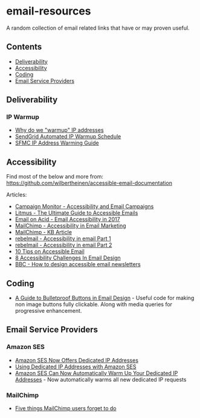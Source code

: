 # email-resources
A random collection of email related links that have or may proven useful.

## Contents

* [Deliverability](#deliverability)
* [Accessibility](#accessibility)
* [Coding](#coding)
* [Email Service Providers](#email-service-providers)

## Deliverability

### IP Warmup

* [Why do we "warmup" IP addresses](https://wordtothewise.com/2014/04/warmup-ip-addresses/)
* [SendGrid Automated IP Warmup Schedule](https://sendgrid.com/docs/API_Reference/Web_API_v3/IP_Management/ip_warmup_schedule.html)
* [SFMC IP Address Warming Guide](https://help.marketingcloud.com/en/documentation/exacttarget/resources/email_deliverability/ip_address_warming_guide/)

## Accessibility

Find most of the below and more from:
https://github.com/wilbertheinen/accessible-email-documentation

Articles:
* [Campaign Monitor - Accessibility and Email Campaigns](https://www.campaignmonitor.com/resources/guides/accessibility/)
* [Litmus - The Ultimate Guide to  Accessible Emails](https://litmus.com/blog/ultimate-guide-accessible-emails)
* [Email on Acid - Email Accessibility in 2017](https://www.emailonacid.com/blog/article/email-development/email-accessibilty-in-2017)
* [MailChimp - Accessibility in Email Marketing](https://blog.mailchimp.com/accessibility-in-email-marketing/)
* [MailChimp - KB Article](http://kb.mailchimp.com/campaigns/previews-and-tests/accessibility-in-email-marketing)
* [rebelmail - Accessibility in email Part 1](http://blog.rebelmail.com/accessibility-in-email/)
* [rebelmail - Accessibility in email Part 2](http://blog.rebelmail.com/accessibility-in-email-part-ii/)
* [10 Tips on Accessible Email](http://eroi.com/ideas/10-tips-on-accessible-email/)
* [8 Accessibility Challenges In Email Design](https://savvyinbox.com/8-accessibility-challenges-in-email-design-dee9655f8f90#.a27ib6ckh)
* [BBC - How to design accessible email newsletters](http://www.bbc.co.uk/gel/guidelines/how-to-design-accessible-email-newsletters)

## Coding

* [A Guide to Bulletproof Buttons in Email Design](https://litmus.com/blog/a-guide-to-bulletproof-buttons-in-email-design) - Useful code for making non image buttons fully clickable. Along with media queries for progressive enhancement.

## Email Service Providers

### Amazon SES

* [Amazon SES Now Offers Dedicated IP Addresses](https://aws.amazon.com/blogs/ses/amazon-ses-now-offers-dedicated-ip-addresses/)
* [Using Dedicated IP Addresses with Amazon SES](http://docs.aws.amazon.com/ses/latest/DeveloperGuide/dedicated-ips.html)
* [Amazon SES Can Now Automatically Warm Up Your Dedicated IP Addresses](https://aws.amazon.com/blogs/ses/amazon-ses-can-now-automatic-warm-up-your-dedicated-ip-addresses/) - Now automatically warms all new dedicated IP requests

### MailChimp

* [Five things MailChimp users forget to do](https://emailpixels.com/five-things-mailchimp-users-forget/)